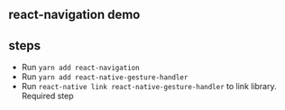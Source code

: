 ## react-navigation demo


## steps
* Run `yarn add react-navigation`
* Run `yarn add react-native-gesture-handler`
* Run `react-native link react-native-gesture-handler` to link library. Required step

